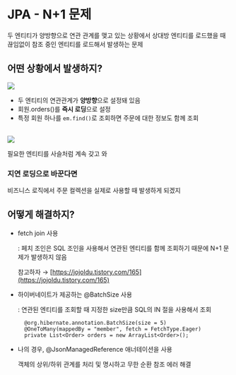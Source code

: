 # JPA - N+1 문제

두 엔티티가 양방향으로 연관 관계를 맺고 있는 상황에서 상대방 엔티티를 로드했을 때 끊임없이 참조 중인 엔티티를 로드해서 발생하는 문제

## 어떤 상황에서 발생하지?

<img src="https://s3.us-west-2.amazonaws.com/secure.notion-static.com/95b226de-919d-4886-b655-7a5cbd37f777/Untitled.png?X-Amz-Algorithm=AWS4-HMAC-SHA256&X-Amz-Credential=ASIAT73L2G45OYA7JQWI%2F20191027%2Fus-west-2%2Fs3%2Faws4_request&X-Amz-Date=20191027T040524Z&X-Amz-Expires=86400&X-Amz-Security-Token=AgoJb3JpZ2luX2VjEGIaCXVzLXdlc3QtMiJGMEQCIB8k9G%2FJp%2F9JSBG1vdxxLDuga9qflGTy2sR9zFxsLUzgAiA3gJkR5UaBTDSV0jtD2yiXoNrXik%2FnMftP7%2B6Rc5Z6VSr8AwhrEAAaDDI3NDU2NzE0OTM3MCIMrHHkHir%2FDhrTIIreKtkDraUn46F0BESjx4uQ%2FNJKfRIV3qSiTG7acmxo612tm%2F367uNwZkOyy57rN8LMnvhvGppMMl7piPlyihn0K35nUTvjwIav2h8HS7kGyekVFmerwGwlTtwIvxLoDvyRLSSREkXvTyFO%2BT4SSeHwr%2BrqfYj7YDQdn8ZVNafdUqEVu%2BixeqoYpOSdS%2BkkV4PRRBlbUgpF3n4Jb%2BAGlysALVtvEmd%2BwPoPEhj7wNKA5L5fr0tMrXcHIz%2FnmYnWL8ONoSrjJmNvhxbztCiLcG1fw6qVzG%2F0AAydAKQ2Sm55yfTNPxth1wj6qx6uJA72maAvg3wwzd0sBNEnZ%2BX%2Brakfg6pHhdECPgYJJA6O2mKLWTQiTHUF8b7SmpLSgUEx0vvGRGCASMt%2BqoBTgoQj9nmLBl4WYCpIo03%2BeSMEHzczXJFxXivmYAE0ue6Yz3JUZ%2BbJRty7BBlyw9qVRWyYwS9qpSp0SHP%2FBEDL0exr%2FIwGo%2FL5SnXnFHZ95%2FoPFLuYBFexi10kd9Rc9LIPo6u9ieKqkmeV8nOFWukdQgyNLYiWgDs4Grgrcjuc8y380s8dbwDi1nUUYp7Ept35LafALd%2Fnyu0DxdxY8hk%2B9QCJbl335rbenOlBOT4%2FueKfc5Yw%2F%2FDT7QU6tQHGzBhXtzlBOaFuzeFHPm4l%2FCw909K2iNxgw%2FXIcgkuEAaOxQ0CVu9fpijjfsBZiMc%2BhEa3lco%2F3beKA4dbECH6DKn5vNmVDuk3hmZ8TnM%2BZ32qBjzyYF%2FguTNrY0ONvcsYhb9%2FSkB202IVm4fC19JvCHqH54Ya4AmVwkRLccNJXLIfQVFLVrldOijzSn0fXZOKx7SkBQk8brMNTc%2BCyS3ZzVgMP4gR01MrvyefifDGXglAOneA&X-Amz-Signature=19bd648a26dc66dbca0174b9095c477b0a575cd6d0d600ec535152e6ebc5a5e7&X-Amz-SignedHeaders=host&response-content-disposition=filename%20%3D%22Untitled.png%22"></img>

- 두 엔티티의 연관관계가 **양방향**으로 설정돼 있음
- 회원.orders()를 **즉시 로딩**으로 설정
- 특정 회원 하나를 `em.find()`로 조회하면 주문에 대한 정보도 함께 조회

<br>
<img src="https://s3.us-west-2.amazonaws.com/secure.notion-static.com/2c92b1ff-8505-4e8d-a6b3-6a3832d13391/Untitled.png?X-Amz-Algorithm=AWS4-HMAC-SHA256&X-Amz-Credential=ASIAT73L2G45JOXUT2MB%2F20191027%2Fus-west-2%2Fs3%2Faws4_request&X-Amz-Date=20191027T040512Z&X-Amz-Expires=86400&X-Amz-Security-Token=AgoJb3JpZ2luX2VjEGIaCXVzLXdlc3QtMiJHMEUCIQCNIrClE7lXh%2BW4%2BwAWLJKhbEuGIdmfTI40hDQJHU5ADgIgJCbqnhaMHQMOOaqe%2FVkB9nqQ1LqySya6pmwuM%2FOaDbsq%2FAMIaxAAGgwyNzQ1NjcxNDkzNzAiDKR9OK7jaebdGwfyASrZA69O5i4v7yaZYEz1jpBVQlg8hWxzIym%2B4VcyC1zaEWDCbzI%2FtegWApRbDpZ0tfe6oYo0SeThIqFIqMbis8o%2B4taEFtRwJoeK0h3NLXWq0fVRprc4HE2ia9hDHT3eZB1UdCbbw0kzm%2BOHCkACwkBj%2FFGOQCa4o8LFivkqUzDzgMk1wQk%2BOTNtiBhB5NYWTxxAimAmrfKcWsF6iif%2B6OLgwFK947Cbrzbzs3MPR4HTabrIUu8XQP%2FXsiGHB21a%2FJPhTsdSsaxRV4ag7xdHl6s0sgZ8OCeq62a6Ur9YKZkFQ3UIKHhEKSmTBums7DU%2FQ4SKk5vAs3aOSPEKeY2SCrogSCsrL68JrIXAlYBBOE7ytduiXbBdBKCTF4JkH8hCibB0fXM1882YpcuMXxMJ1hZehpw3UGjdgtn2zseXRa8E8hRkq0riFYymNzQd2Zj8eb9OqulUfT0gETfQQUsc8DhhTb7l65zaSDD8sPEI5T3%2FdKpBNogSjaNy0F7MNIrWsIi3Ut1NH9%2BVjk7C3MXJkJijSe5JbexBmV20QGlSa4ney5YmwZ9ceqbKvSXk%2FDHrUxgOWJRjyRUdOVgbssfLBRJEdZKnfqRstflM9OQ0hvdl4g%2B3%2Bpq9S7J3MGDpMN%2Fw0%2B0FOrQBIvleHBq7GQEBrPgCsts%2BWrbwWNORbhOsr7l%2Ft2y248H5sd1NO1vCejqEmrrhTAp7%2BPQqMtjsWLt2nzhdl23mw6zAouOMSyF2NE8oMCnGQElEJRpdEydXdpnr2V1sLIIIZxlu5i1tsCHBUio3q%2FivLgHSOfej3ZT26Ffod%2Bs0tjRN%2BVHB%2BoW0iRJbvQJyahYwTgnWCoQcnqpyCecDxY0Y3LyceFtVZPPqvqUCVPavSGTazk%2F8&X-Amz-Signature=0ceae5ca50aef6903ca51932d6d8b992f69f64b3ad2131724988cf52c3bd4840&X-Amz-SignedHeaders=host&response-content-disposition=filename%20%3D%22Untitled.png%22"></img>

필요한 엔티티를 사슬처럼 계속 갖고 와

### 지연 로딩으로 바꾼다면

비즈니스 로직에서 주문 컬렉션을 실제로 사용할 때 발생하게 되겠지

## 어떻게 해결하지?

- fetch join 사용

    : 페치 조인은 SQL 조인을 사용해서 연관된 엔티티를 함께 조회하기 때문에 N+1 문제가 발생하지 않음

    참고하자 → [https://jojoldu.tistory.com/165](https://jojoldu.tistory.com/165)

- 하이버네이트가 제공하는 @BatchSize 사용

    : 연관된 엔티티를 조회할 때 지정한 size만큼 SQL의 IN 절을 사용해서 조회

        @org.hibernate.annotation.BatchSize(size = 5)
        @OneToMany(mappedBy = "member", fetch = FetchType.Eager)
        private List<Order> orders = new ArrayList<Order>();

- 나의 경우, @JsonManagedReference 애너테이션을 사용

    객체의 상위/하위 관계를 처리 및 명시하고 무한 순환 참조 에러 해결
